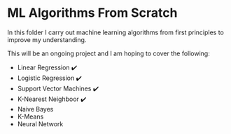 # ML Algorithms From Scratch

In this folder I carry out machine learning algorithms from first principles to improve my understanding.

This will be an ongoing project and I am hoping to cover the following:

- Linear Regression :heavy_check_mark:
- Logistic Regression :heavy_check_mark:
- Support Vector Machines :heavy_check_mark:
- K-Nearest Neighboor :heavy_check_mark:
- Naive Bayes
- K-Means
- Neural Network
